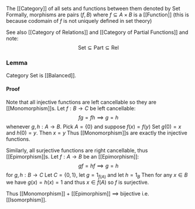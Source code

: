 The [[Category]] of all sets and functions between them denoted by $\mathrm{Set}$
Formally, morphisms are pairs $(f,B)$ where $f\subseteq A\times B$ is a [[Function]]
(this is because codomain of $f$ is not uniquely defined in set theory)

See also [[Category of Relations]] and [[Category of Partial Functions]]
and note:
$$
\mathrm{Set} \subseteq \mathrm{Part} \subseteq \mathrm{Rel}
$$

### Lemma
Category $\mathrm{Set}$ is [[Balanced]].
#### Proof
Note that all injective functions are left cancellable 
so they are [[Monomorphism]]s.
Let $f:B\to C$ be left cancellable:
$$
fg=fh \implies g=h
$$
whenever $g,h:A\to B$.
Pick $A=\{ 0 \}$ and suppose $f(x)=f(y)$
Set $g(0)=x$ and $h(0)=y$.
Then $x=y$
Thus [[Monomorphism]]s are exactly the injective functions.

Similarly, all surjective functions are right cancellable, thus [[Epimorphism]]s.
Let $f:A\to B$ be an [[Epimorphism]]:
$$
gf=hf \implies g=h
$$
for $g,h:B\to C$
Let $C=\{ 0,1 \}$, let $g=1_{f(A)}$ and let $h=1_{B}$
Then for any $x\in B$ we have $g(x)=h(x)=1$ 
and thus $x\in f(A)$ so $f$ is surjective.

Thus [[Monomorphism]] + [[Epimorphism]] $\implies$ bijective i.e. [[Isomorphism]].
